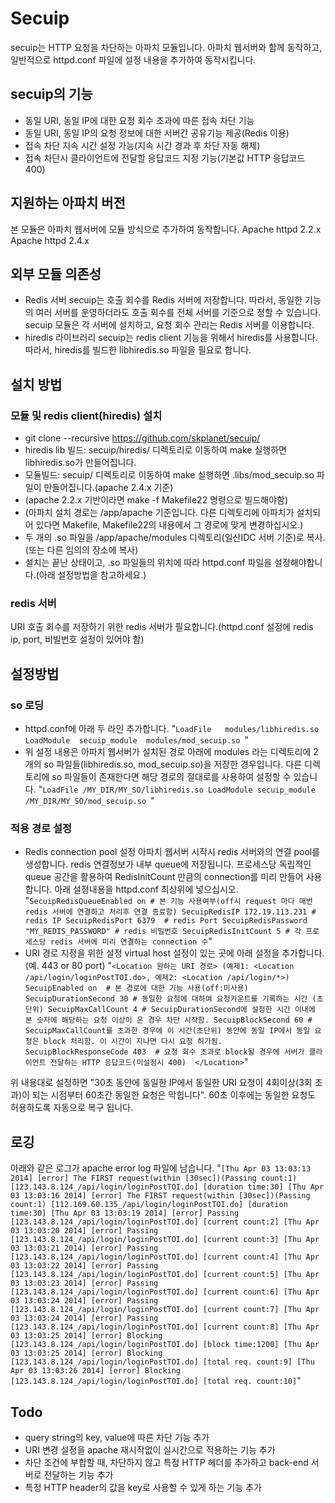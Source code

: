# Secuip

secuip는 HTTP 요청을 차단하는 아파치 모듈입니다. 아파치 웹서버와 함께 동작하고, 일반적으로 httpd.conf 파일에 설정 내용을 추가하여 동작시킵니다.

## secuip의 기능
* 동일 URI, 동일 IP에 대한 요청 회수 초과에 따른 접속 차단 기능
* 동일 URI, 동일 IP의 요청 정보에 대한 서버간 공유기능 제공(Redis 이용)
* 접속 차단 지속 시간 설정 가능(지속 시간 경과 후 차단 자동 해제)
* 접속 차단시 클라이언트에 전달할 응답코드 지정 기능(기본값 HTTP 응답코드 400)

## 지원하는 아파치 버전
본 모듈은 아파치 웹서버에 모듈 방식으로 추가하여 동작합니다.
Apache httpd 2.2.x
Apache httpd 2.4.x

## 외부 모듈 의존성
* Redis 서버
secuip는 호출 회수를 Redis 서버에 저장합니다. 따라서, 동일한 기능의 여러 서버를 운영하더라도 호출 회수를 전체 서버를 기준으로 정할 수 있습니다.
secuip 모듈은 각 서버에 설치하고, 요청 회수 관리는 Redis 서버를 이용합니다. 
* hiredis 라이브러리
secuip는 redis client 기능을 위해서 hiredis를 사용합니다. 따라서, hiredis를 빌드한 libhiredis.so 파일을 필요로 합니다.

## 설치 방법
### 모듈 및 redis client(hiredis) 설치
* git clone --recursive https://github.com/skplanet/secuip/
* hiredis lib 빌드: secuip/hiredis/ 디렉토리로 이동하여 make 실행하면 libhiredis.so가 만들어집니다.
* 모듈빌드: secuip/ 디렉토리로 이동하여 make 실행하면 .libs/mod_secuip.so  파일이 만들어집니다.(apache 2.4.x 기준)
* (apache 2.2.x 기반이라면 make -f Makefile22 명령으로 빌드해야함)
* (아파치 설치 경로는 /app/apache 기준입니다. 다른 디렉토리에 아파치가 설치되어 있다면 Makefile, Makefile22의 내용에서 그 경로에 맞게 변경하십시오.)
* 두 개의 .so 파일을 /app/apache/modules 디렉토리(일산IDC 서버 기준)로 복사.(또는 다른 임의의 장소에 복사)
* 설치는 끝난 상태이고, .so 파일들의 위치에 따라 httpd.conf 파일을 설정해야합니다.(아래 설정방법을 참고하세요.)
 
### redis 서버
URI 호출 회수를 저장하기 위한 redis 서버가 필요합니다.(httpd.conf 설정에 redis ip, port, 비빌번호 설정이 있어야 함) 

## 설정방법
### so 로딩
* httpd.conf에 아래 두 라인 추가합니다.
"`LoadFile   modules/libhiredis.so
LoadModule  secuip_module  modules/mod_secuip.so `"
* 위 설정 내용은 아파치 웹서버가 설치된 경로 아래에 modules 라는 디렉토리에 2개의 so 파일들(libhiredis.so, mod_secuip.so)을 저장한 경우입니다. 다른 디렉토리에 so 파일들이 존재한다면 해당 경로의 절대로를 사용하여 설정할 수 있습니다.
"`LoadFile /MY_DIR/MY_SO/libhiredis.so
LoadModule secuip_module   /MY_DIR/MY_SO/mod_secuip.so `"
 
### 적용 경로 설정
* Redis connection pool 설정
아파치 웹서버 시작시 redis 서버와의 연결 pool를 생성합니다. redis 연결정보가 내부 queue에 저장됩니다.
프로세스당 독립적인 queue 공간을 활용하여 RedisInitCount 만큼의 connection를 미리 만들어 사용합니다.
아래 설정내용을 httpd.conf 최상위에 넣으십시오.
"`SecuipRedisQueueEnabled on # 본 기능 사용여부(off시 request 마다 매번 redis 서버에 연결하고 처리후 연결 종료함)
SecuipRedisIP 172.19.113.231 # redis IP
SecuipRedisPort 6379  # redis Port
SecuipRedisPassword "MY_REDIS_PASSWORD" # redis 비밀번호
SecuipRedisInitCount 5 # 각 프로세스당 redis 서버에 미리 연결하는 connection 수`"
* URI 경로 지정을 위한 설정
virtual host 설정이 있는 곳에 아래 설정을 추가합니다.(예. 443 or 80 port)
"`<Location 원하는 URI 경로> (예제1: <Location /api/login/loginPostTOI.do>, 예제2: <Location /api/login/*>)
  SecuipEnabled on  # 본 경로에 대한 기능 사용(off:미사용)
  SecuipDurationSecond 30 # 동일한 요청에 대하여 요청카운트를 기록하는 시간 (초단위)
  SecuipMaxCallCount 4 # SecuipDurationSecond에 설정한 시간 이내에 본 숫자에 해당하는 요청 이상이 온 경우 차단 시작함.
  SecuipBlockSecond 60 # SecuipMaxCallCount를 초과한 경우에 이 시간(초단위) 동안에 동일 IP에서 동일 요청은 block 처리함. 이 시간이 지나면 다시 요청 허가됨.
SecuipBlockResponseCode 403  # 요청 회수 초과로 block될 경우에 서버가 클라이언트 전달하는 HTTP 응답코드(미설정시 400) 
</Location>`"

위 내용대로 설정하면 "30초 동안에 동일한 IP에서 동일한 URI 요청이 4회이상(3회 초과)이 되는 시점부터 60초간 동일한 요청은 막힙니다".
60초 이후에는 동일한 요청도 허용하도록 자동으로 복구 됩니다.

## 로깅
아래와 같은 로그가 apache error log 파일에 남습니다.
"`
[Thu Apr 03 13:03:13 2014] [error] The FIRST request(within [30sec])(Passing count:1) [123.143.8.124_/api/login/loginPostTOI.do] [duration time:30]
[Thu Apr 03 13:03:16 2014] [error] The FIRST request(within [30sec])(Passing count:1) [112.169.60.135_/api/login/loginPostTOI.do] [duration time:30]
[Thu Apr 03 13:03:19 2014] [error] Passing [123.143.8.124_/api/login/loginPostTOI.do] [current count:2]
[Thu Apr 03 13:03:20 2014] [error] Passing [123.143.8.124_/api/login/loginPostTOI.do] [current count:3]
[Thu Apr 03 13:03:21 2014] [error] Passing [123.143.8.124_/api/login/loginPostTOI.do] [current count:4]
[Thu Apr 03 13:03:22 2014] [error] Passing [123.143.8.124_/api/login/loginPostTOI.do] [current count:5]
[Thu Apr 03 13:03:23 2014] [error] Passing [123.143.8.124_/api/login/loginPostTOI.do] [current count:6]
[Thu Apr 03 13:03:24 2014] [error] Passing [123.143.8.124_/api/login/loginPostTOI.do] [current count:7]
[Thu Apr 03 13:03:24 2014] [error] Passing [123.143.8.124_/api/login/loginPostTOI.do] [current count:8]
[Thu Apr 03 13:03:25 2014] [error] Blocking [123.143.8.124_/api/login/loginPostTOI.do] [block time:1200]
[Thu Apr 03 13:03:25 2014] [error] Blocking [123.143.8.124_/api/login/loginPostTOI.do] [total req. count:9]
[Thu Apr 03 13:03:26 2014] [error] Blocking [123.143.8.124_/api/login/loginPostTOI.do] [total req. count:10]
`"
 
## Todo
* query string의 key, value에 따른 차단 기능 추가
* URI 변경 설정을 apache 재시작없이 실시간으로 적용하는 기능 추가 
* 차단 조건에 부합할 때, 차단하지 않고 특정 HTTP 헤더를 추가하고 back-end 서버로 전달하는 기능 추가
* 특정 HTTP header의 값을 key로 사용할 수 있게 하는 기능 추가
